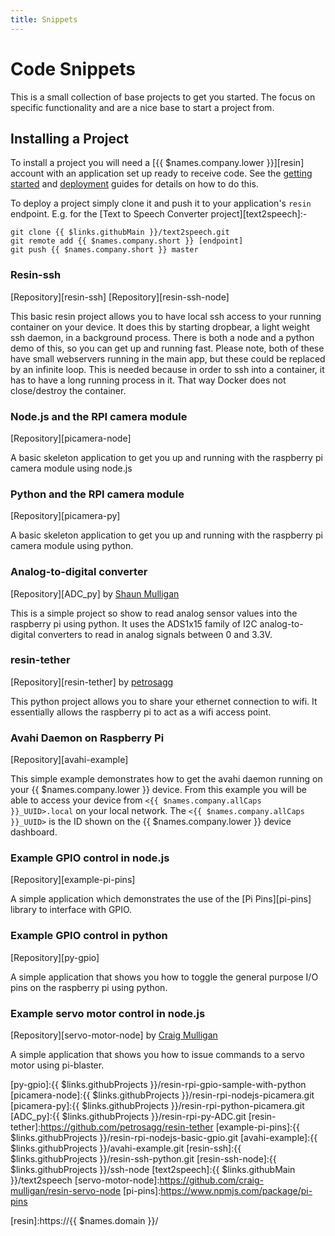 ```yaml
---
title: Snippets
---
```


# Code Snippets

This is a small collection of base projects to get you started. The focus on specific functionality and are a nice base to start a project from.

## Installing a Project

To install a project you will need a [{{ $names.company.lower }}][resin] account with an
application set up ready to receive code. See the
[getting started][getting-started] and [deployment][deploy] guides for details
on how to do this.

To deploy a project simply clone it and push it to your application's `resin`
endpoint. E.g. for the [Text to Speech Converter project][text2speech]:-

```
git clone {{ $links.githubMain }}/text2speech.git
git remote add {{ $names.company.short }} [endpoint]
git push {{ $names.company.short }} master
```


### Resin-ssh

[Repository][resin-ssh]
[Repository][resin-ssh-node]

This basic resin project allows you to have local ssh access to your running container on your device. It does this by starting dropbear, a light weight ssh daemon, in a background process. There is both a node and a python demo of this, so you can get up and running fast. Please note, both of these have small webservers running in the main app, but these could be replaced by an infinite loop. This is needed because in order to ssh into a container, it has to have a long running process in it. That way Docker does not close/destroy the container.

### Node.js and the RPI camera module
[Repository][picamera-node]

A basic skeleton application to get you up and running with the raspberry pi camera module using node.js

### Python and the RPI camera module
[Repository][picamera-py]

A basic skeleton application to get you up and running with the raspberry pi camera module using python.

### Analog-to-digital converter

[Repository][ADC_py] by [Shaun Mulligan][shaun-mulligan]

This is a simple project so show to read analog sensor values into the raspberry pi using python. It uses the ADS1x15 family of I2C analog-to-digital converters to read in analog signals between 0 and 3.3V.

### resin-tether

[Repository][resin-tether] by [petrosagg][petrosagg]

This python project allows you to share your ethernet connection to wifi. It essentially allows the raspberry pi to act as a wifi access point.

### Avahi Daemon on Raspberry Pi

[Repository][avahi-example]

This simple example demonstrates how to get the avahi daemon running on your {{ $names.company.lower }} device. From this example you will be able to access your device from `<{{ $names.company.allCaps }}_UUID>.local` on your local network. The `<{{ $names.company.allCaps }}_UUID>` is the ID shown on the {{ $names.company.lower }} device dashboard.

### Example GPIO control in node.js

[Repository][example-pi-pins]

A simple application which demonstrates the use of the [Pi Pins][pi-pins]
library to interface with GPIO.

### Example GPIO control in python

[Repository][py-gpio]

A simple application that shows you how to toggle the general purpose I/O pins on the raspberry pi using python.

### Example servo motor control in node.js

[Repository][servo-motor-node] by [Craig Mulligan][craig-mulligan]

A simple application that shows you how to issue commands to a servo motor using pi-blaster.


<!-- ###Code Snippets Links -->

[py-gpio]:{{ $links.githubProjects }}/resin-rpi-gpio-sample-with-python
[picamera-node]:{{ $links.githubProjects }}/resin-rpi-nodejs-picamera.git
[picamera-py]:{{ $links.githubProjects }}/resin-rpi-python-picamera.git
[ADC_py]:{{ $links.githubProjects }}/resin-rpi-py-ADC.git
[resin-tether]:https://github.com/petrosagg/resin-tether
[example-pi-pins]:{{ $links.githubProjects }}/resin-rpi-nodejs-basic-gpio.git
[avahi-example]:{{ $links.githubProjects }}/avahi-example.git
[resin-ssh]:{{ $links.githubProjects }}/resin-ssh-python.git
[resin-ssh-node]:{{ $links.githubProjects }}/ssh-node
[text2speech]:{{ $links.githubMain }}/text2speech
[servo-motor-node]:https://github.com/craig-mulligan/resin-servo-node
[pi-pins]:https://www.npmjs.com/package/pi-pins

<!-- ###Team Github name links -->

[shaun-mulligan]:https://github.com/shaunmulligan
[craig-mulligan]:https://github.com/craig-mulligan
[aleksis]:https://github.com/abresas/
[lifeeth]:https://bitbucket.org/lifeeth/
[alex]:https://github.com/alexandrosm
[petrosagg]:https://github.com/petrosagg
[nghiant2710]:https://github.com/nghiant2710

[deploy]:/deployment/deployment
[getting-started]:/installing/gettingStarted
[resin]:https://{{ $names.domain }}/
